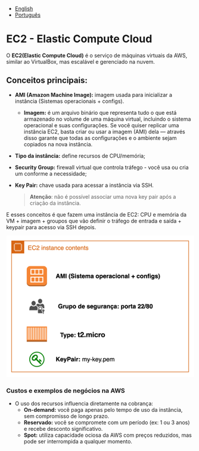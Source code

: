 - [English](module02.md)
- [Português](module02.pt.md)

# EC2 - Elastic Compute Cloud

O **EC2(Elastic Compute Cloud)** é o serviço de máquinas virtuais da AWS, similar ao VirtualBox, mas escalável e gerenciado na nuvem.

## Conceitos principais:
- **AMI (Amazon Machine Image):** imagem usada para inicializar a instância (Sistemas operacionais + configs). 
    * **Imagem:** é um arquivo binário que representa tudo o que está armazenado no volume de uma máquina virtual, incluindo o sistema operacional e suas configurações. Se você quiser replicar uma instância EC2, basta criar ou usar a imagem (AMI) dela — através disso garante que todas as configurações e o ambiente sejam copiados na nova instância.
- **Tipo da instância:** define recursos de CPU/memória;
- **Security Group:** firewall virtual que controla tráfego - você usa ou cria um conforme a necessidade; 
- **Key Pair:** chave usada para acessar a instância via SSH.
        
  > **Atenção**: não é possível associar uma nova key pair após a criação da instância.

E esses conceitos é que fazem uma instância de EC2: CPU e memória da VM + imagem + groupos que vão definir o tráfego de entrada e saída + keypair para acesso via SSH depois.

![alt text](./images/ec2.png)


### Custos e exemplos de negócios na AWS

- O uso dos recursos influencia diretamente na cobrança:  
  - **On-demand:** você paga apenas pelo tempo de uso da instância, sem compromisso de longo prazo.  
  - **Reservado:** você se compromete com um período (ex: 1 ou 3 anos) e recebe desconto significativo.  
  - **Spot:** utiliza capacidade ociosa da AWS com preços reduzidos, mas pode ser interrompida a qualquer momento.